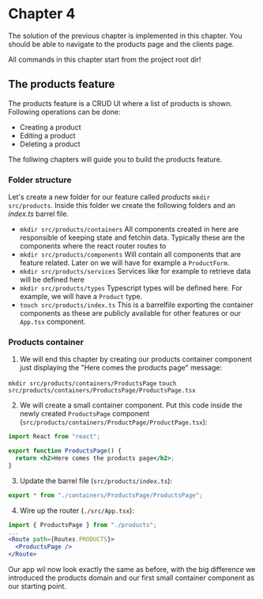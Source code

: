 # Chapter 4

The solution of the previous chapter is implemented in this chapter. You should be able to navigate to the products page and the clients page.

All commands in this chapter start from the project root dir!

## The products feature

The products feature is a CRUD UI where a list of products is shown. Following operations can be done:

- Creating a product
- Editing a product
- Deleting a product

The follwing chapters will guide you to build the products feature.

### Folder structure

Let's create a new folder for our feature called _products_ `mkdir src/products`.
Inside this folder we create the following folders and an _index.ts_ barrel file.

- `mkdir src/products/containers`
  All components created in here are responsible of keeping state and fetchin data. Typically these are the components where the react router routes to
- `mkdir src/products/components`
  Will contain all components that are feature related. Later on we will have for example a `ProductForm`.
- `mkdir src/products/services`
  Services like for example to retrieve data will be defined here
- `mkdir src/products/types`
  Typescript types will be defined here. For example, we will have a `Product` type.
- `touch src/products/index.ts`
  This is a barrelfile exporting the container components as these are publicly available for other features or our `App.tsx` component.

### Products container

1. We will end this chapter by creating our products container component just displaying the "Here comes the products page" message:

`mkdir src/products/containers/ProductsPage`
`touch src/products/containers/ProductsPage/ProductsPage.tsx`

2. We will create a small container component. Put this code inside the newly created `ProductsPage` component (`src/products/containers/ProductPage/ProductPage.tsx`):

```jsx harmony
import React from "react";

export function ProductsPage() {
  return <h2>Here comes the products page</h2>;
}
```

3. Update the barrel file (`src/products/index.ts`):

```jsx harmony
export * from "./containers/ProductsPage/ProductsPage";
```

4. Wire up the router (`./src/App.tsx`):

```jsx harmony
import { ProductsPage } from "./products";
...
<Route path={Routes.PRODUCTS}>
  <ProductsPage />
</Route>
```

Our app wil now look exactly the same as before, with the big difference we introduced the products domain and our first small container component as our starting point.
